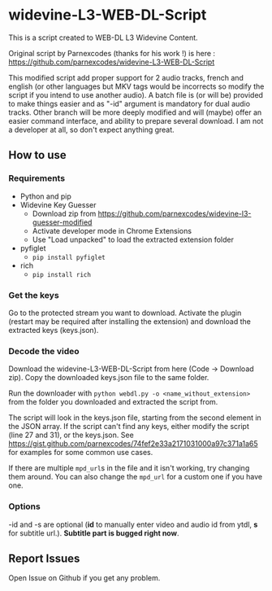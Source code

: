 # widevine-L3-WEB-DL-Script
This is a script created to WEB-DL L3 Widevine Content.

Original script by Parnexcodes (thanks for his work !) is here :
https://github.com/parnexcodes/widevine-L3-WEB-DL-Script

This modified script add proper support for 2 audio tracks, french and english (or other languages but MKV tags would be incorrects so modify the script if you intend to use another audio).
A batch file is (or will be) provided to make things easier and as "-id" argument is mandatory for dual audio tracks.
Other branch will be more deeply modified and will (maybe) offer an easier command interface, and ability to prepare several download.
I am not a developer at all, so don't expect anything great.

## How to use
### Requirements
* Python and pip
* Widevine Key Guesser
  * Download zip from https://github.com/parnexcodes/widevine-l3-guesser-modified
  * Activate developer mode in Chrome Extensions
  * Use "Load unpacked" to load the extracted extension folder
* pyfiglet
  * `pip install pyfiglet`
* rich
  * `pip install rich`

### Get the keys
Go to the protected stream you want to download. Activate the plugin (restart may be required after installing the extension) and download the extracted keys (keys.json).

### Decode the video
Download the widevine-L3-WEB-DL-Script from here (Code -> Download zip). Copy the downloaded keys.json file to the same folder.

Run the downloader with `python webdl.py -o <name_without_extension>` from the folder you downloaded and extracted the script from.

The script will look in the keys.json file, starting from the second element in the JSON array. If the script can't find any keys, either modify the script (line 27 and 31), or the keys.json. See <https://gist.github.com/parnexcodes/74fef2e33a2171031000a97c371a1a65> for examples for some common use cases.

If there are multiple `mpd_url`s in the file and it isn't working, try changing them around. You can also change the `mpd_url` for a custom one if you have one.

### Options
-id and -s are optional (**id** to manually enter video and audio id from ytdl, **s** for subtitle url.). **Subtitle part is bugged right now**.

## Report Issues

Open Issue on Github if you get any problem.

